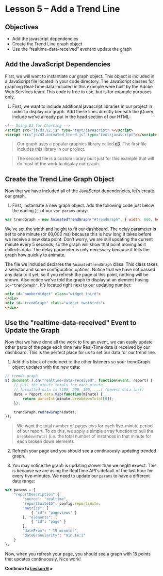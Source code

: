Lesson 5 – Add a Trend Line
=====

Objectives
-----
 * Add the javascript dependencies
 * Create the Trend Line graph object
 * Use the “realtime-data-received” event to update the graph

Add the JavaScript Dependencies
-----

First, we will want to instantiate our graph object.  This object is included in a JavaScript file located in your code directory. The JavaScript classes for graphing Real-Time data included in this example were built by the Adobe Web Services team.  This code is free to use, but is for example purposes only.

  1. First, we want to include additional javascript libraries in our project in order to display our graph. Add these lines directly beneath the jQuery include we’ve already put in the head section of our HTML:

  ```html
  <!-- Using D3 for Charting -->
  <script src="js/d3.v2.js" type="text/javascript" ></script>
  <script src="js/d3.animated_trend.js" type="text/javascript"></script>
  ```

  > Our graph uses a popular graphics library called [d3](http://d3js.org/). The first file includes this library in our project.

  > The second file is a custom library built just for this example that will do most of the work to display our graph.

Create the Trend Line Graph Object
-----

Now that we have included all of the JavaScript dependencies, let’s create our graph.

  1. First, instantiate a new graph object. Add the following code just below the ending `};` of our `var params` array:

  ```javascript
  var trendGraph = new AnimatedTrendGraph("#trendGraph", { width: 660, height: 200, delay: 60000});
  ```

We’ve set the width and height to fit our dashboard.  The delay parameter is set to one minute (or 60,000 ms) because this is how long it takes before we receive a new data point.  Don’t worry, we are still updating the current minute every 5 seconds, so the graph will show that point moving as it collects data.  The delay parameter is only necessary because it tells the graph how quickly to animate.

The file we included declares the `AnimatedTrendGraph` class.  This class takes a selector and some configuration options.  Notice that we have not passed any data to it yet, so if you refresh the page at this point, nothing will be shown.  Also notice we’ve told the graph to display at an element having `id="trendGraph"`.  It’s located right next to our updating number:

```html
<div id="numberWidget" class="widget third">
</div>
<div id="trendGraph" class="widget twothirds">
</div>
```

Use the "realtime-data-received" Event to Update the Graph
-----

Now that we have done all the work to fire an event, we can easily update other parts of the page each time new Real-Time data is received by our dashboard.   This is the perfect place for us to set our data for our trend line.

  1. Add this block of code next to the other listeners so your trendGraph object updates with the new data:

  ```javascript
  // trends graph
  $( document ).on("realtime-data-received", function(event, report) {
      // pull the minute totals for each minute
      // formatted data is [100, 200, 300, ...] (newest data last)
      data = report.data.map(function(minute) {
          return parseInt(minute.breakdownTotal[0]);
      });

      trendGraph.redrawGraph(data);
  });
  ```

  > We want the total number of pageviews for each five-minute period of our report. To do this, we apply a simple array function to pull the `breakdownTotal` (i.e. the total number of instances in that minute for each broken down element).

  2. Refresh your page and you should see a continuously-updating trended graph.

  3. You may notice the graph is updating slower than we might expect. This is because we are using the RealTime API's default of the last hour for every five-minutes. We need to update our `params` to have a different date range:

  ```javascript
  var params = {
      "reportDescription":{
          "source": "realtime",
          "reportSuiteID": config.reportSuite,
          "metrics": [
              { "id": "pageviews" }
          ], "elements": [
              { "id": "page" }
          ],
          "dateFrom": "-15 minutes",
          "dateGranularity": "minute:1"
      }
  };
  ```

Now, when you refresh your page, you should see a graph with 15 points that updates continuously. Nice work!

**Continue to [Lesson 6](../lesson_6#lesson-6--add-a-donut-chart) »**
